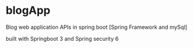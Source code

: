# blogApp
Blog web application APIs in spring boot [Spring Framework and mySql]

built with Springboot 3 and Spring security 6
